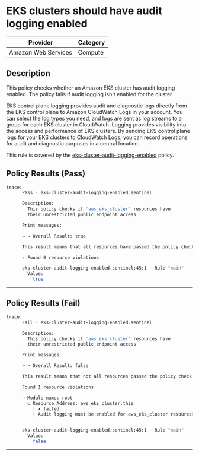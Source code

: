 # EKS clusters should have audit logging enabled

| Provider            | Category     |
|---------------------|--------------|
| Amazon Web Services | Compute      |

## Description

This policy checks whether an Amazon EKS cluster has audit logging enabled. The policy fails if audit logging isn't enabled for the cluster.

EKS control plane logging provides audit and diagnostic logs directly from the EKS control plane to Amazon CloudWatch Logs in your account. You can select the log types you need, and logs are sent as log streams to a group for each EKS cluster in CloudWatch. Logging provides visibility into the access and performance of EKS clusters. By sending EKS control plane logs for your EKS clusters to CloudWatch Logs, you can record operations for audit and diagnostic purposes in a central location.

This rule is covered by the [eks-cluster-audit-logging-enabled](../../policies/eks-cluster-audit-logging-enabled.sentinel) policy.

## Policy Results (Pass)
```bash
trace:
      Pass - eks-cluster-audit-logging-enabled.sentinel

      Description:
        This policy checks if 'aws_eks_cluster' resources have
        their unrestricted public endpoint access

      Print messages:

      → → Overall Result: true

      This result means that all resources have passed the policy check for the policy eks-cluster-endpoints-restrict-public-access.

      ✓ Found 0 resource violations

      eks-cluster-audit-logging-enabled.sentinel:45:1 - Rule "main"
        Value:
          true
```

---

## Policy Results (Fail)
```bash
trace:
      Fail - eks-cluster-audit-logging-enabled.sentinel

      Description:
        This policy checks if 'aws_eks_cluster' resources have
        their unrestricted public endpoint access

      Print messages:

      → → Overall Result: false

      This result means that not all resources passed the policy check and the protected behavior is not allowed for the policy eks-cluster-endpoints-restrict-public-access.

      Found 1 resource violations

      → Module name: root
        ↳ Resource Address: aws_eks_cluster.this
          | ✗ failed
          | Audit logging must be enabled for aws_eks_cluster resources. Refer to https://docs.aws.amazon.com/securityhub/latest/userguide/eks-controls.html#eks-8 for more details.


      eks-cluster-audit-logging-enabled.sentinel:45:1 - Rule "main"
        Value:
          false
```

---